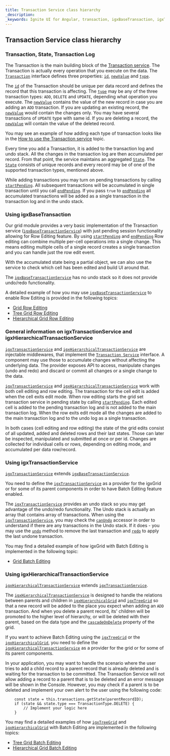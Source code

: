 ```yaml
---
title: Transaction Service class hierarchy
_description: 
_keywords: Ignite UI for Angular, transaction, igxBaseTransaction, igxTransaction and igxHierarchical transaction
---
```


## Transaction Service class hierarchy

### Transaction, State, Transaction Log

The Transaction is the main building block of the [Transaction service]({environment:angularApiUrl}/classes/igxtransactionservice.html). The Transaction is actually every operation that you execute on the data. The [`Transaction`]({environment:angularApiUrl}/interfaces/transaction.html) interface defines three properties: [`id`]({environment:angularApiUrl}/enums/transactiontype.html#id), [`newValue`]({environment:angularApiUrl}/enums/transactiontype.html#newValue) and [`type`]({environment:angularApiUrl}/enums/transactiontype.html#type).

The [`id`]({environment:angularApiUrl}/enums/transactiontype.html#id) of the Transaction should be unique per data record and defines the record that this transaction is affecting. The [`type`]({environment:angularApiUrl}/enums/transactiontype.html#type) may be any of the three transaction types: `ADD`, `DELETE` and `UPDATE`, depending what operation you execute. The [`newValue`]({environment:angularApiUrl}/enums/transactiontype.html#newValue) contains the value of the new record in case you are adding an `ADD` transaction. If you are updating an existing record, the [`newValue`]({environment:angularApiUrl}/enums/transactiontype.html#newValue) would contain the changes only. You may have several transactions of `UPDATE` type with same id. If you are deleting a record, the [`newValue`]({environment:angularApiUrl}/enums/transactiontype.html#newValue) will contain the value of the deleted record. 

You may see an example of how adding each type of transaction looks like in the [How to use the Transaction service](transaction-how-to-use.md) topic.

Every time you add a Transaction, it is added to the transaction log and undo stack. All the changes in the transaction log are then accumulated per record. From that point, the service maintains an aggregated [`State`]({environment:angularApiUrl}/interfaces/state.html). The [`State`]({environment:angularApiUrl}/interfaces/state.html) consists of unique records and every record may be of one of the supported transaction types, mentioned above.

While adding transactions you may turn on pending transactions by calling [`startPending`]({environment:angularApiUrl}/interfaces/transactionservice.html#startpending). All subsequent transactions will be accumulated in single transaction until you call [`endPending`]({environment:angularApiUrl}/interfaces/transactionservice.html#endpending). If you pass `true` to [`endPending`]({environment:angularApiUrl}/interfaces/transactionservice.html#endpending) all accumulated transactions will be added as a single transaction in the transaction log and in the undo stack.

### Using igxBaseTransaction

Our grid module provides a very basic implementation of the Transaction service ([`igxBaseTransactionService`]({environment:angularApiUrl}/classes/igxbasetransactionservice.html)) with just pending session functionality allowing for Row Editing feature. By using [`startPending`]({environment:angularApiUrl}/interfaces/transactionservice.html#startpending) and [`endPending`]({environment:angularApiUrl}/interfaces/transactionservice.html#endpending) Row editing can combine multiple per-cell operations into a single change. This means editing multiple cells of a single record creates a single transaction and you can handle just the row edit event.

With the accumulated state being a partial object, we can also use the service to check which cell has been edited and build UI around that.

The [`igxBaseTransactionService`]({environment:angularApiUrl}/classes/igxbasetransactionservice.html) has no undo stack so it does not provide undo/redo functionality.

A detailed example of how you may use [`igxBaseTransactionService`]({environment:angularApiUrl}/classes/igxbasetransactionservice.html) to enable Row Editing is provided in the following topics:
* [Grid Row Editing](grid/row_editing.md)
* [Tree Grid Row Editing](treegrid/row_editing.md)
* [Hierarchical Grid Row Editing](hierarchicalgrid/row_editing.md)

### General information on igxTransactionService and igxHierarchicalTransactionService

[`igxTransactionService`]({environment:angularApiUrl}/classes/igxtransactionservice.html) and [`igxHierarchicalTransactionService`]({environment:angularApiUrl}/classes/igxhierarchicaltransactionservice.html) are injectable middlewares, that implement the [`Transaction Service`]({environment:angularApiUrl}/interfaces/transactionservice.html) interface. A component may use those to accumulate changes without affecting the underlying data. The provider exposes API to access, manipulate changes (undo and redo) and discard or commit all changes or a single change to the data.

[`igxTransactionService`]({environment:angularApiUrl}/classes/igxtransactionservice.html) and [`igxHierarchicalTransactionService`]({environment:angularApiUrl}/classes/igxhierarchicaltransactionservice.html) work with both cell editing and row editing. The transaction for the cell edit is added when the cell exits edit mode. When row editing starts the grid set transaction service in pending state by calling [`startPending`]({environment:angularApiUrl}/interfaces/transactionservice.html#startpending). Each edited cell is added to the pending transaction log and is not added to the main transaction log. When the row exits edit mode all the changes are added to the main transaction log and to the undo log as a single transaction.

In both cases (cell editing and row editing) the state of the grid edits consist of all updated, added and deleted rows and their last states. Those can later be inspected, manipulated and submitted at once or per id. Changes are collected for individual cells or rows, depending on editing mode, and accumulated per data row/record.

### Using igxTransactionService

[`igxTransactionService`]({environment:angularApiUrl}/classes/igxtransactionservice.html) extends [`igxBaseTransactionService`]({environment:angularApiUrl}/classes/igxbasetransactionservice.html).

You need to define the [`igxTransactionService`]({environment:angularApiUrl}/classes/igxtransactionservice.html) as a provider for the igxGrid or for some of its parent components in order to have Batch Editing feature enabled.

The [`igxTransactionService`]({environment:angularApiUrl}/classes/igxtransactionservice.html) provides an undo stack so you may get advantage of the undo/redo functionality. The Undo stack is actually an array that contains array of transactions. When using the [`igxTransactionService`]({environment:angularApiUrl}/classes/igxtransactionservice.html), you may check the [`canUndo`]({environment:angularApiUrl}/classes/igxtransactionservice.html#canundo) accessor in order to understand if there are any transactions in the Undo stack. If it does - you may use the [`undo`]({environment:angularApiUrl}/classes/igxtransactionservice.html#undo) method to remove the last transaction and [`redo`]({environment:angularApiUrl}/classes/igxtransactionservice.html#redo) to apply the last undone transaction.

You may find a detailed example of how igxGrid with Batch Editing is implemented in the following topic:
* [Grid Batch Editing](grid/batch_editing.md)

### Using igxHierarchicalTransactionService

[`igxHierarchicalTransactionService`]({environment:angularApiUrl}/classes/igxhierarchicaltransactionservice.html) extends [`igxTransactionService`]({environment:angularApiUrl}/classes/igxtransactionservice.html).

The [`igxHierarchicalTransactionService`]({environment:angularApiUrl}/classes/igxhierarchicaltransactionservice.html) is designed to handle the relations between parents and children in [`igxHierarchicalGrid`]({environment:angularApiUrl}/classes/igxhierarchicalgridcomponent.html) and [`igxTreeGrid`]({environment:angularApiUrl}/classes/igxtreegridcomponent.html) so that a new record will be added to the place you expect when adding an `ADD` transaction. And when you delete a parent record, its' children will be promoted to the higher level of hierarchy, or will be deleted with their parent, based on the data type and the [`cascadeOnDelete`]({environment:angularApiUrl}/classes/igxtreegridcomponent.html#cascadeondelete) property of the grid.

If you want to achieve Batch Editing using the [`igxTreeGrid`]({environment:angularApiUrl}/classes/igxtreegridcomponent.html) or the [`igxHierarchicalGrid`]({environment:angularApiUrl}/classes/igxhierarchicalgridcomponent.html), you need to define the [`igxHierarchicalTransactionService`]({environment:angularApiUrl}/classes/igxhierarchicaltransactionservice.html) as a provider for the grid or for some of its parent components.

In your application, you may want to handle the scenario where the user tries to add a child record to a parent record that is already deleted and is waiting for the transaction to be committed. The Transaction Service will not allow adding a record to a parent that is to be deleted and an error message will be shown in the Console. However, you may check if a parent is to be deleted and implement your own alert to the user using the following code:
```
    const state = this.transactions.getState(parentRecordID);
    if (state && state.type === TransactionType.DELETE) {
        // Implement your logic here
    }
```

You may find a detailed examples of how [`igxTreeGrid`]({environment:angularApiUrl}/classes/igxtreegridcomponent.html) and [`igxHierarchicalGrid`]({environment:angularApiUrl}/classes/igxhierarchicalgridcomponent.html) with Batch Editing are implemented in the following topics:
* [Tree Grid Batch Editing](treegrid/batch_editing.md)
* [Hierarchical Grid Batch Editing](hierarchicalgrid/batch_editing.md)
